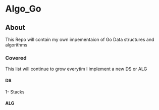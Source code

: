 # Algo_Go
## About 
This Repo will contain my own impementaion of Go Data structures and algorithms 

### Covered 
This list will continue to grow everytim I implement a new DS or ALG

#### DS
 1- Stacks
#### ALG 
